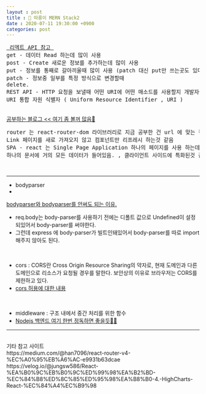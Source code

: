 ```yaml
---
layout : post
title : 🛴 따릉이 MERN Stack2
date : 2020-07-11 19:30:00 +0900
categories: post
---
```


<pre>
<a href="https://velog.io/@johnque/React-API-%EC%97%B0%EB%8F%99-v9k692txn5"> 리엑트 API 참고 </a>
get - 데이터 Read 하는데 많이 사용
post - Create 새로운 정보를 추가하는데 많이 사용
put - 정보를 통째로 갈아끼울때 많이 사용 (patch 대신 put만 쓰는곳도 있다고 함.)
patch - 정보중 일부를 특정 방식으로 변경할때
delete.
REST API - HTTP 요청을 보낼때 어떤 URI에 어떤 매소드를 사용할지 개발자들사이의 형식
URI 통합 자원 식별자 ( Uniform Resource Identifier , URI )
</pre>
<br>
<a href="https://gongbu-ing.tistory.com/45">공부하는 블로그 << 여기 좀 볼꺼 많음🎈</a>
<pre>
router 는 react-router-dom 라이브러리로 지금 공부한 건 url 에 맞는 컴포넌트를 가져옴, 가져오는데 여러가지 기능이 있음
Link 페이지를 새로 가져오지 않고 컴포넌트만 리프레시 하는것 같음
SPA - react 는 Single Page Application 하나의 페이지를 사용 하는데 특화 된것
하나의 문서에 거의 모든 데이터가 들어있음. , 클라이언트 사이드에 특화된것 같음.
</pre>
<br>

---

- bodyparser
- <a href="https://medium.com/@chullino/1%EB%B6%84-%ED%8C%A8%ED%82%A4%EC%A7%80-%EC%86%8C%EA%B0%9C-body-parser%EB%A5%BC-%EC%86%8C%EA%B0%9C%ED%95%A9%EB%8B%88%EB%8B%A4-%ED%95%98%EC%A7%80%EB%A7%8C-body-parser%EB%A5%BC-%EC%93%B0%EC%A7%80-%EB%A7%88%EC%84%B8%EC%9A%94-bc3cbe0b2fd">
bodyparser와 bodyparser를 안써도 되는 이유. 
</a>
<br>

- req.body는 body-parser를 사용하기 전에는 디폴트 값으로 Undefined이 설정되있어서 body-parser를 써야한다.
- 그런데 express 에 body-parser가 빌트인돼있어서 body-parser를 따로 import 해주지 않아도 된다.

<br>

- cors : CORS란 Cross Origin Resource Sharing의 약자로, 현재 도메인과 다른 도메인으로 리소스가 요청될 경우를 말한다. 보안상의 이유로 브라우저는 CORS를 제한하고 있다.
- <a href="http://guswnsxodlf.github.io/enable-CORS-on-express">cors 허용에 대한 내용 </a>

<br>

- middleware : 구조 내에서 중간 처리를 위한 함수
- <a href="https://baked-corn.tistory.com/48">Nodejs 백엔드 여기 한번 정독하면 좋을듯🎈🎈</a>

---

<br>
기타 참고 사이트<br>
https://medium.com/@han7096/react-router-v4-%EC%A0%95%EB%A6%AC-e9931b63dcae<br>
https://velog.io/@jungsw586/React-%EA%B0%9C%EB%B0%9C%ED%99%98%EA%B2%BD-%EC%84%B8%ED%8C%85%ED%95%98%EA%B8%B0-4.-HighCharts-React-%EC%84%A4%EC%B9%98<br>

